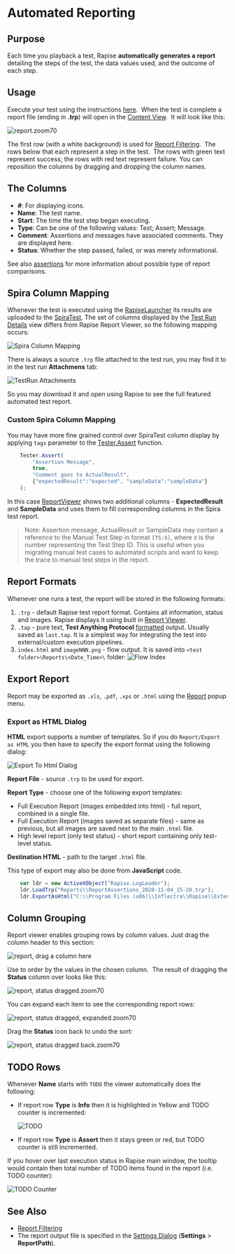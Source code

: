 # Automated Reporting

## Purpose

Each time you playback a test, Rapise **automatically generates a report** detailing the steps of the test, the data values used, and the outcome of each step.

## Usage

Execute your test using the instructions [here](playback.md).  When the test is complete a report file (ending in **.trp**) will open in the [Content View](content_view.md).  It will look like this:

![report.zoom70](./img/automated_reporting1.png)

The first row (with a white background) is used for [Report Filtering](report_filtering.md).  The rows below that each represent a step in the test.  The rows with green text represent success; the rows with red text represent failure. You can reposition the columns by dragging and dropping the column names.

## The Columns

- **#**: For displaying icons.
- **Name**: The test name.
- **Start**: The time the test step began executing.
- **Type**: Can be one of the following values: Test; Assert; Message.
- **Comment**: Assertions and messages have associated comments. They are displayed here.
- **Status**: Whether the step passed, failed, or was merely informational.

See also [assertions](assertions.md) for more information about possible type of report comparisons.

## Spira Column Mapping

Whenever the test is executed using the [RapiseLauncher](spiratest_integration.md#using-rapiselauncher) its results are uploaded to the [SpiraTest](spiratest_integration.md). The set of columns displayed by the [Test Run Details](https://spiradoc.inflectra.com/Spira-User-Manual/Test-Run-Management/#test-run-steps) view differs from Rapise Report Viewer, so the following mapping occurs:

![Spira Column Mapping](img/automated_reporting_spiracolumnmapping.png)

There is always a source `.trp` file attached to the test run, you may find it to in the test run **Attachmens** tab:

![TestRun Attachments](img/automated_reporting_spiratrattachments.png)

So you may download it and open using Rapise to see the full featured automated test report.

### Custom Spira Column Mapping

You may have more fine grained control over SpiraTest column display by applying `tags` parameter to the [Tester.Assert](../Libraries/Tester.md#assert) function.

```javascript
	Tester.Assert(
		"Assertion Message",
		true,
		"Comment goes to ActualResult",
		{"expectedResult":"expected", "sampleData":"sampleData"}
    );
```
In this case [ReportViewer](report_viewer.md) shows two additional columns - **ExpectedResult** and **SampleData** and uses them to fill corresponding columns in the Spira test report.

> Note: Assertion message, ActualResult or SampleData may contain a reference to the Manual Test Step in format `[TS:X]`, where `X` is the number representing the Test Step ID. This is useful when you migrating manual test cases to automated scripts and want to keep the trace to manual test steps in the report.

## Report Formats

Whenever one runs a test, the report will be stored in the following formats:

1. `.trp` - default Rapise test report format. Contains all information, status and images. Rapise displays it using built in [Report Viewer](report_viewer.md).
2. `.tap` - pure text, **Test Anything Protocol** [formatted](tap) output. Usually saved as `last.tap`. It is a simplest way for integrating the test into external/custom execution pipelines.
3. `index.html` and `imageNNN.png` - flow output. It is saved into `<test folder>\Reports\<Date_Time>\` folder:
     ![Flow Index](img/automated_reporting_flowindexhtml.png)

## Export Report

Report may be exported as `.xls`, `.pdf`, `.xps` or `.html` using the [Report](menu_and_toolbars.md#report) popup menu.

### Export as HTML Dialog

**HTML** export supports a number of templates. So if you do `Report/Export as HTML` you then have to specify the export format using the following dialog:

![Export To Html Dialog](img/automated_reporting_exporthtml.png)

**Report File** - source `.trp` to be used for export.

**Report Type** - choose one of the following export templates:
* Full Execution Report (images embedded into html) - full report, combined in a single file.
* Full Execution Report (images saved as separate files) - same as previous, but all images are saved next to the main `.html` file.
* High level report (only test status) - short report containing only test-level status.

**Destination HTML** - path to the target `.html` file.

This type of export may also be done from **JavaScript** code.
```javascript
	var ldr = new ActiveXObject("Rapise.LogLoader");
	ldr.LoadTrp("Reports\\ReportAssertions_2020-11-04_15-20.trp");
	ldr.ExportAsHtml("C:\\Program Files (x86)\\Inflectra\\Rapise\\Extensions\\TrpExporter\\FullReportImgTpl.tt", "FullReport.html");
```

## Column Grouping

Report viewer enables grouping rows by column values. Just drag the column header to this section:

![report, drag a column here](./img/automated_reporting2.png)

Use to order by the values in the chosen column.  The result of dragging the **Status** column over looks like this:

![report, status dragged.zoom70](./img/automated_reporting3.png)

You can expand each item to see the corresponding report rows:

![report, status dragged, expanded.zoom70](./img/automated_reporting4.png)

Drag the **Status** icon back to undo the sort:

![report, status dragged back.zoom70](./img/automated_reporting5.png)

## TODO Rows

Whenever **Name** starts with `TODO` the viewer automatically does the following:

* If report row **Type** is **Info** then it is highlighted in Yellow and TODO counter is incremented:

    ![TODO](./img/automated_reporting_todo.png)

* If report row **Type** is **Assert** then it stays green or red, but TODO counter is still incremented.

If you hover over last execution status in Rapise main window, the tooltip would contain then total number of TODO items found in the report (i.e. TODO counter):

![TODO Counter](./img/automated_reporting_todo_counter.png)

## See Also

- [Report Filtering](report_filtering.md)
- The report output file is specified in the [Settings Dialog](settings_dialog.md) (**Settings** > **ReportPath**).

